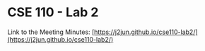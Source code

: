 # CSE 110 - Lab 2

Link to the Meeting Minutes: [https://j2jun.github.io/cse110-lab2/](https://j2jun.github.io/cse110-lab2/)
